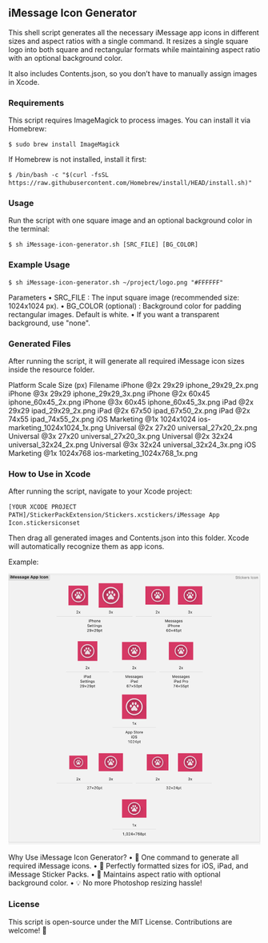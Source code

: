 ## iMessage Icon Generator

This shell script generates all the necessary iMessage app icons in different sizes and aspect ratios with a single command.
It resizes a single square logo into both square and rectangular formats while maintaining aspect ratio with an optional background color.

It also includes Contents.json, so you don’t have to manually assign images in Xcode.

### Requirements

This script requires ImageMagick to process images. You can install it via Homebrew:

```
$ sudo brew install ImageMagick
```

If Homebrew is not installed, install it first:

```
$ /bin/bash -c "$(curl -fsSL https://raw.githubusercontent.com/Homebrew/install/HEAD/install.sh)"
```

### Usage

Run the script with one square image and an optional background color in the terminal:

```
$ sh iMessage-icon-generator.sh [SRC_FILE] [BG_COLOR]
```

### Example Usage

```
$ sh iMessage-icon-generator.sh ~/project/logo.png "#FFFFFF"
```

Parameters
	•	SRC_FILE : The input square image (recommended size: 1024x1024 px).
	•	BG_COLOR (optional) : Background color for padding rectangular images. Default is white.
	•	If you want a transparent background, use "none".

### Generated Files

After running the script, it will generate all required iMessage icon sizes inside the resource folder.

Platform	Scale	Size (px)	Filename
iPhone	@2x	29x29	iphone_29x29_2x.png
iPhone	@3x	29x29	iphone_29x29_3x.png
iPhone	@2x	60x45	iphone_60x45_2x.png
iPhone	@3x	60x45	iphone_60x45_3x.png
iPad	@2x	29x29	ipad_29x29_2x.png
iPad	@2x	67x50	ipad_67x50_2x.png
iPad	@2x	74x55	ipad_74x55_2x.png
iOS Marketing	@1x	1024x1024	ios-marketing_1024x1024_1x.png
Universal	@2x	27x20	universal_27x20_2x.png
Universal	@3x	27x20	universal_27x20_3x.png
Universal	@2x	32x24	universal_32x24_2x.png
Universal	@3x	32x24	universal_32x24_3x.png
iOS Marketing	@1x	1024x768	ios-marketing_1024x768_1x.png

### How to Use in Xcode

After running the script, navigate to your Xcode project:

```
[YOUR XCODE PROJECT PATH]/StickerPackExtension/Stickers.xcstickers/iMessage App Icon.stickersiconset
```

Then drag all generated images and Contents.json into this folder. Xcode will automatically recognize them as app icons.

Example:

<center><img alt="App Icon Screenshot" src="iMessage_icon_screenshot.png" /></center>


Why Use iMessage Icon Generator?
	•	🚀 One command to generate all required iMessage icons.
	•	📏 Perfectly formatted sizes for iOS, iPad, and iMessage Sticker Packs.
	•	🎨 Maintains aspect ratio with optional background color.
	•	💡 No more Photoshop resizing hassle!

### License

This script is open-source under the MIT License. Contributions are welcome! 🚀
